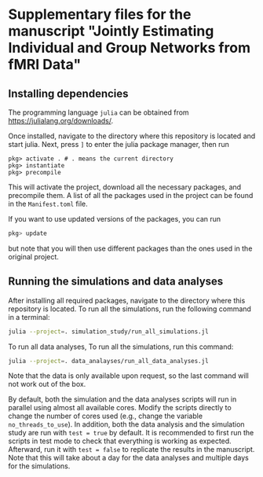 # Supplementary files for the manuscript "Jointly Estimating Individual and Group Networks from fMRI Data"

## Installing dependencies

The programming language `julia` can be obtained from https://julialang.org/downloads/.

Once installed, navigate to the directory where this repository is located and start julia.
Next, press `]` to enter the julia package manager, then run
```julia-repl
pkg> activate . # . means the current directory
pkg> instantiate
pkg> precompile
```
This will activate the project, download all the necessary packages, and precompile them.
A list of all the packages used in the project can be found in the `Manifest.toml` file.

If you want to use updated versions of the packages, you can run
```julia
pkg> update
```
but note that you will then use different packages than the ones used in the original project.

## Running the simulations and data analyses

After installing all required packages, navigate to the directory where this repository is located.
To run all the simulations, run the following command in a terminal:
```bash
julia --project=. simulation_study/run_all_simulations.jl
```

To run all data analyses, To run all the simulations, run this command:
```bash
julia --project=. data_analayses/run_all_data_analyses.jl
```
Note that the data is only available upon request, so the last command will not work out of the box.

By default, both the simulation and the data analyses scripts will run in parallel using almost all available cores.
Modify the scripts directly to change the number of cores used (e.g., change the variable `no_threads_to_use`).
In addition, both the data analysis and the simulation study are run with `test = true` by default.
It is recommended to first run the scripts in test mode to check that everything is working as expected.
Afterward, run it with `test = false` to replicate the results in the manuscript.
Note that this will take about a day for the data analyses and multiple days for the simulations.